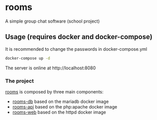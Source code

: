 # rooms

A simple group chat software (school project)

## Usage (requires docker and docker-compose)

It is recommended to change the passwords in docker-compose.yml

```sh
docker-compose up -d
```

The server is online at http://localhost:8080

### The project

[rooms](https://github.com/mquarneti/rooms) is composed by three main components:
* [rooms-db](https://github.com/mquarneti/rooms-db) based on the mariadb docker image
* [rooms-api](https://github.com/mquarneti/rooms-api) based on the php:apache docker image
* [rooms-web](https://github.com/mquarneti/rooms-web) based on the httpd docker image
